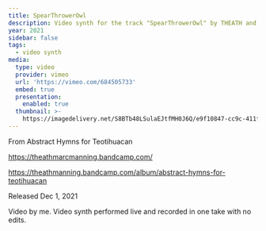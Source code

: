 ```yaml
---
title: SpearThrowerOwl
description: Video synth for the track "SpearThrowerOwl" by THEATH and Marc Manning.
year: 2021
sidebar: false
tags:
  - video synth
media:
  type: video
  provider: vimeo
  url: 'https://vimeo.com/684505733'
  embed: true
  presentation:
    enabled: true
  thumbnail: >-
    https://imagedelivery.net/S8BTb48LSulaEJtfMH0J6Q/e9f10847-cc9c-411f-a31a-0b17671ebf00/public
---
```


<ClientOnly>
  <WorkbookViewer />
</ClientOnly>

From Abstract Hymns for Teotihuacan

https://theathmarcmanning.bandcamp.com/

https://theathmanning.bandcamp.com/album/abstract-hymns-for-teotihuacan

Released Dec 1, 2021

Video by me. Video synth performed live and recorded in one take with no edits.

<script setup>
import WorkbookViewer from "../../.vitepress/theme/components/workbook/WorkbookViewer.vue";
</script>

